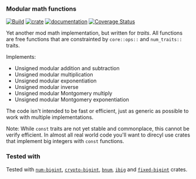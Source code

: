 ### Modular math functions

[![Build](https://github.com/kaidokert/modmath-rs/actions/workflows/rust.yaml/badge.svg)](https://github.com/kaidokert/modmath-rs/actions/workflows/rust.yaml)
[![crate](https://img.shields.io/crates/v/modmath.svg)](https://crates.io/crates/modmath)
[![documentation](https://docs.rs/modmath/badge.svg)](https://docs.rs/modmath/)
[![Coverage Status](https://coveralls.io/repos/github/kaidokert/modmath-rs/badge.svg?branch=main)](https://coveralls.io/github/kaidokert/modmath-rs?branch=main)


Yet another mod math implementation, but written for _traits_. All functions
are free functions that are constrainted by `core::ops::` and `num_traits::`
traits.

Implements:
- Unsigned modular addition and subtraction
- Unsigned modular multiplication
- Unsigned modular exponentiation
- Unsigned modular inverse
- Unsigned modular Montgomery multiply
- Unsigned modular Montgomery exponentiation

The code isn't intended to be fast or efficient, just as generic as possible
to work with multiple implementations.

Note: While `const` traits are not yet stable and commonplace, this cannot
be verify efficient. In almost all real world code you'll want to direcyl use
crates that implement big integers with `const` functions.

### Tested with

Tested with [`num-bigint`](https://crates.io/crates/num-bigint), [`crypto-bigint`](https://crates.io/crates/crypto-bigint), [`bnum`](https://crates.io/crates/bnum), [`ibig`](https://crates.io/crates/ibig)
and [`fixed-bigint`](https://crates.io/crates/fixed-bigint) crates.
